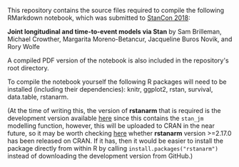 This repository contains the source files required to compile the following RMarkdown notebook, which was submitted to [StanCon 2018](http://mc-stan.org/events/stancon2018/):

**Joint longitudinal and time-to-event models via Stan** by Sam Brilleman, Michael Crowther, Margarita Moreno-Betancur, Jacqueline Buros Novik, and Rory Wolfe

A compiled PDF version of the notebook is also included in the repository's root directory.

To compile the notebook yourself the following R packages will need to be installed (including their dependencies): knitr, ggplot2, rstan, survival, data.table, rstanarm. 

(At the time of writing this, the version of **rstanarm** that is required is the development version available [here](https://github.com/stan-dev/rstanarm) since this contains the `stan_jm` modelling function, however, this will be uploaded to CRAN in the near future, so it may be worth checking [here](https://cran.r-project.org/web/packages/rstanarm/index.html) whether **rstanarm** version >=2.17.0 has been released on CRAN. If it has, then it would be easier to install the package directly from within R by calling `install.packages("rstanarm")` instead of downloading the development version from GitHub.) 
